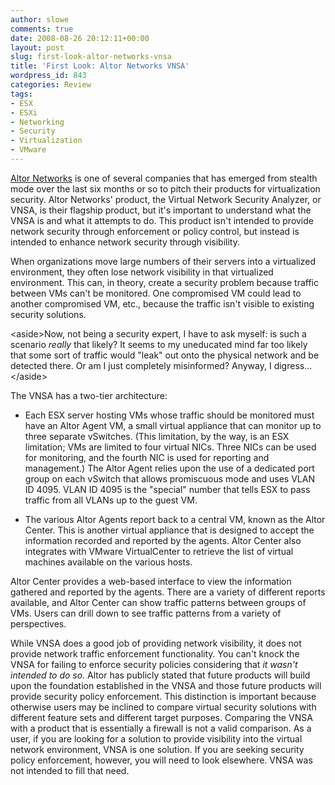 ```yaml
---
author: slowe
comments: true
date: 2008-08-26 20:12:11+00:00
layout: post
slug: first-look-altor-networks-vnsa
title: 'First Look: Altor Networks VNSA'
wordpress_id: 843
categories: Review
tags:
- ESX
- ESXi
- Networking
- Security
- Virtualization
- VMware
---
```


[Altor Networks](http://www.altornetworks.com/) is one of several companies that has emerged from stealth mode over the last six months or so to pitch their products for virtualization security. Altor Networks' product, the Virtual Network Security Analyzer, or VNSA, is their flagship product, but it's important to understand what the VNSA is and what it attempts to do. This product isn't intended to provide network security through enforcement or policy control, but instead is intended to enhance network security through visibility.

When organizations move large numbers of their servers into a virtualized environment, they often lose network visibility in that virtualized environment. This can, in theory, create a security problem because traffic between VMs can't be monitored. One compromised VM could lead to another compromised VM, etc., because the traffic isn't visible to existing security solutions.

&lt;aside&gt;Now, not being a security expert, I have to ask myself: is such a scenario _really_ that likely? It seems to my uneducated mind far too likely that some sort of traffic would "leak" out onto the physical network and be detected there. Or am I just completely misinformed? Anyway, I digress...&lt;/aside&gt;

The VNSA has a two-tier architecture:

* Each ESX server hosting VMs whose traffic should be monitored must have an Altor Agent VM, a small virtual appliance that can monitor up to three separate vSwitches. (This limitation, by the way, is an ESX limitation; VMs are limited to four virtual NICs. Three NICs can be used for monitoring, and the fourth NIC is used for reporting and management.) The Altor Agent relies upon the use of a dedicated port group on each vSwitch that allows promiscuous mode and uses VLAN ID 4095. VLAN ID 4095 is the "special" number that tells ESX to pass traffic from all VLANs up to the guest VM.

* The various Altor Agents report back to a central VM, known as the Altor Center. This is another virtual appliance that is designed to accept the information recorded and reported by the agents. Altor Center also integrates with VMware VirtualCenter to retrieve the list of virtual machines available on the various hosts.

Altor Center provides a web-based interface to view the information gathered and reported by the agents. There are a variety of different reports available, and Altor Center can show traffic patterns between groups of VMs. Users can drill down to see traffic patterns from a variety of perspectives.

While VNSA does a good job of providing network visibility, it does not provide network traffic enforcement functionality. You can't knock the VNSA for failing to enforce security policies considering that _it wasn't intended to do so._ Altor has publicly stated that future products will build upon the foundation established in the VNSA and those future products will provide security policy enforcement. This distinction is important because otherwise users may be inclined to compare virtual security solutions with different feature sets and different target purposes. Comparing the VNSA with a product that is essentially a firewall is not a valid comparison. As a user, if you are looking for a solution to provide visibility into the virtual network environment, VNSA is one solution. If you are seeking security policy enforcement, however, you will need to look elsewhere. VNSA was not intended to fill that need.
